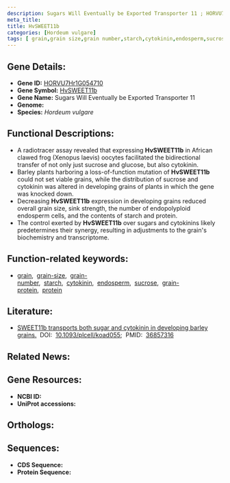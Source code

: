 ```yaml
---
description: Sugars Will Eventually be Exported Transporter 11 ; HORVU7Hr1G054710 ; Hordeum vulgare
meta_title:
title: HvSWEET11b
categories: [Hordeum vulgare]
tags: [ grain,grain size,grain number,starch,cytokinin,endosperm,sucrose,grain protein,protein ]
---
```


## Gene Details:
- **Gene ID:** [HORVU7Hr1G054710]()
- **Gene Symbol:** <u>HvSWEET11b</u>
- **Gene Name:** Sugars Will Eventually be Exported Transporter 11
- **Genome:** []()
- **Species:** *Hordeum vulgare*

## Functional Descriptions:
   - A radiotracer assay revealed that expressing **HvSWEET11b** in African clawed frog (Xenopus laevis) oocytes facilitated the bidirectional transfer of not only just sucrose and glucose, but also cytokinin.
   - Barley plants harboring a loss-of-function mutation of **HvSWEET11b** could not set viable grains, while the distribution of sucrose and cytokinin was altered in developing grains of plants in which the gene was knocked down.
   - Decreasing **HvSWEET11b** expression in developing grains reduced overall grain size, sink strength, the number of endopolyploid endosperm cells, and the contents of starch and protein.
   - The control exerted by **HvSWEET11b** over sugars and cytokinins likely predetermines their synergy, resulting in adjustments to the grain's biochemistry and transcriptome.

## Function-related keywords:
   - [grain](/tags/grain/),&nbsp;&nbsp;[grain-size](/tags/grain-size/),&nbsp;&nbsp;[grain-number](/tags/grain-number/),&nbsp;&nbsp;[starch](/tags/starch/),&nbsp;&nbsp;[cytokinin](/tags/cytokinin/),&nbsp;&nbsp;[endosperm](/tags/endosperm/),&nbsp;&nbsp;[sucrose](/tags/sucrose/),&nbsp;&nbsp;[grain-protein](/tags/grain-protein/),&nbsp;&nbsp;[protein](/tags/protein/)

## Literature:
   - [SWEET11b transports both sugar and cytokinin in developing barley grains.](https://doi.org/10.1093/plcell/koad055)&nbsp;&nbsp;DOI:&nbsp;&nbsp;[10.1093/plcell/koad055](https://doi.org/10.1093/plcell/koad055);&nbsp;&nbsp;PMID:&nbsp;&nbsp;[36857316](https://pubmed.ncbi.nlm.nih.gov/36857316/)

## Related News:

## Gene Resources:
- **NCBI ID:**  [](https://www.ncbi.nlm.nih.gov/gene/?term=)
- **UniProt accessions:**  [](https://www.uniprot.org/uniprotkb//entry)

## Orthologs:

## Sequences:
- **CDS Sequence:**
- **Protein Sequence:**
